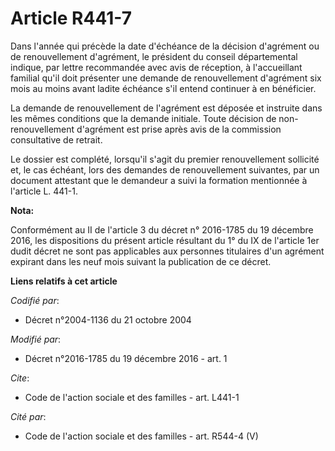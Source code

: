 # Article R441-7

Dans l'année qui précède la date d'échéance de la décision d'agrément ou de renouvellement d'agrément, le président du
conseil départemental indique, par lettre recommandée avec avis de réception, à l'accueillant familial qu'il doit présenter
une demande de renouvellement d'agrément six mois au moins avant ladite échéance s'il entend continuer à en bénéficier. 

La demande de renouvellement de l'agrément est déposée et instruite dans les mêmes conditions que la demande initiale.  Toute
décision de non-renouvellement d'agrément est prise après avis de la commission consultative de retrait.

Le dossier est complété, lorsqu'il s'agit du premier renouvellement sollicité et, le cas échéant, lors des demandes de
renouvellement suivantes, par un document attestant que le demandeur a suivi la formation mentionnée à l'article L. 441-1.

**Nota:**

Conformément au II de l'article 3 du décret n° 2016-1785 du 19 décembre 2016, les dispositions du présent article résultant
du 1° du IX de l'article 1er dudit décret ne sont pas applicables aux personnes titulaires d'un agrément expirant dans les
neuf mois suivant la publication de ce décret.

**Liens relatifs à cet article**

_Codifié par_:

  - Décret n°2004-1136 du 21 octobre 2004

_Modifié par_:

  - Décret n°2016-1785 du 19 décembre 2016 - art. 1

_Cite_:

  - Code de l'action sociale et des familles - art. L441-1

_Cité par_:

  - Code de l'action sociale et des familles - art. R544-4 (V)
